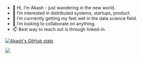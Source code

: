 - 👋 Hi, I’m Akash - just wandering in the new world.
- 👀 I’m interested in distributed systems, startups, product.
- 🌱 I’m currrently getting my feet wet in the data science field.
- 💞️ I’m looking to collaborate on anything. 
- 📫 Best way to reach out is through linked-in.

[![Akash's GitHub stats](https://github-readme-stats.vercel.app/api?username=rbakash)](https://github.com/rbakash?tab=repositories)

![](https://komarev.com/ghpvc/?username=rbakash&color=green)
<!---
rbakash/rbakash is a ✨ special ✨ repository because its `README.md` (this file) appears on your GitHub profile.
You can click the Preview link to take a look at your changes.
--->
